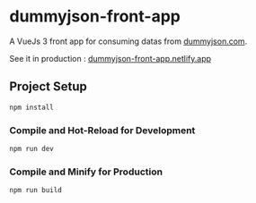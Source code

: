 # dummyjson-front-app

A VueJs 3 front app for consuming datas from [dummyjson.com](https://dummyjson.com).

See it in production : [dummyjson-front-app.netlify.app](https://dummyjson-front-app.netlify.app)

## Project Setup

```sh
npm install
```

### Compile and Hot-Reload for Development

```sh
npm run dev
```

### Compile and Minify for Production

```sh
npm run build
```
